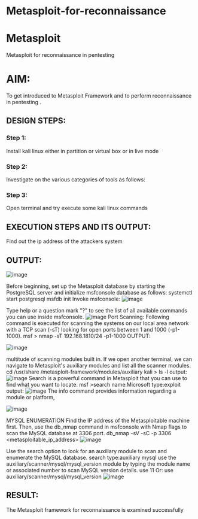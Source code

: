 # Metasploit-for-reconnaissance
# Metasploit
Metasploit for reconnaissance in pentesting

# AIM:

To get introduced to Metasploit Framework and to  perform reconnaissance  in pentesting .

## DESIGN STEPS:

### Step 1:

Install kali linux either in partition or virtual box or in live mode

### Step 2:

Investigate on the various categories of tools as follows:

### Step 3:

Open terminal and try execute some kali linux commands

## EXECUTION STEPS AND ITS OUTPUT:
Find out the ip address of the attackers system

## OUTPUT:
![image](https://github.com/user-attachments/assets/f39e8ea0-b4b0-4578-9a95-c63b7c2dc390)

Before beginning, set up the Metasploit database by starting the PostgreSQL server and initialize msfconsole database as follows: systemctl start postgresql msfdb init Invoke msfconsole:
![image](https://github.com/user-attachments/assets/9de0b1b9-0850-4d1d-b6fd-9ff56cc6e427)


Type help or a question mark "?" to see the list of all available commands you can use inside msfconsole.
![image](https://github.com/user-attachments/assets/65453478-08ed-40db-979a-f76d3d02843b) 
Port Scanning: Following command is executed for scanning the systems on our local area network with a TCP scan (-sT) looking for open ports between 1 and 1000 (-p1-1000). msf > nmap -sT 192.168.1810/24 -p1-1000 OUTPUT:

 ![image](https://github.com/user-attachments/assets/16dae656-4edc-41fc-ad10-e9173fdf27b1)

multitude of scanning modules built in. If we open another terminal, we can navigate to Metasploit's auxiliary modules and list all the scanner modules. cd /usr/share /metasploit-framework/modules/auxiliary kali > ls -l output:
![image](https://github.com/user-attachments/assets/5715f7e4-6c19-4d6e-aa88-6cce3748b258)
Search is a powerful command in Metasploit that you can use to find what you want to locate. msf >search name:Microsoft type:exploit output:
![image](https://github.com/user-attachments/assets/de8f953d-d64b-4917-b587-b0af76014185)
The info command provides information regarding a module or platform,

![image](https://github.com/user-attachments/assets/9b90a5db-9833-47e8-a00b-92c57464dbf1)

MYSQL ENUMERATION Find the IP address of the Metasploitable machine first. Then, use the db_nmap command in msfconsole with Nmap flags to scan the MySQL database at 3306 port. db_nmap -sV -sC -p 3306 <metasploitable_ip_address>
![image](https://github.com/user-attachments/assets/4d31d846-b329-49c9-9f23-134afc91fcef)

Use the search option to look for an auxiliary module to scan and enumerate the MySQL database. search type:auxiliary mysql use the auxiliary/scanner/mysql/mysql_version module by typing the module name or associated number to scan MySQL version details. use 11 Or: use auxiliary/scanner/mysql/mysql_version
![image](https://github.com/user-attachments/assets/9ad96ebc-d78e-49f7-a2b8-0ce3281e4daf)

## RESULT:
The Metasploit framework for reconnaissance is  examined successfully
